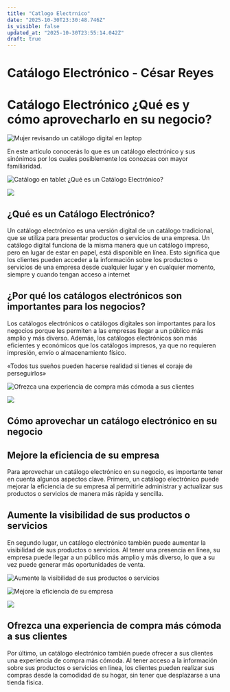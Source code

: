 ```yaml
---
title: "Catlogo Electrnico"
date: "2025-10-30T23:30:48.746Z"
is_visible: false
updated_at: "2025-10-30T23:55:14.042Z"
draft: true
---
```


# Catálogo Electrónico - César Reyes
# Catálogo Electrónico ¿Qué es y cómo aprovecharlo en su negocio?
![Mujer revisando un catálogo digital en laptop](https://cesarreyesjaramillo.com/wp-content/uploads/2023/02/@Seocon3.webp)
En este artículo conocerás lo que es un catálogo electrónico y sus sinónimos por los cuales posiblemente los conozcas con mayor familiaridad.
![Catálogo en tablet ¿Qué es un Catálogo Electrónico?](https://cesarreyesjaramillo.com/wp-content/uploads/2023/02/Diseno-sin-titulo-30.jpg)
![](https://cesarreyesjaramillo.com/wp-content/uploads/2023/01/frame-about-nikicivi-3.png)
## ¿Qué es un Catálogo Electrónico?
Un catálogo electrónico es una versión digital de un catálogo tradicional, que se utiliza para presentar productos o servicios de una empresa. Un catálogo digital funciona de la misma manera que un catálogo impreso, pero en lugar de estar en papel, está disponible en línea. Esto significa que los clientes pueden acceder a la información sobre los productos o servicios de una empresa desde cualquier lugar y en cualquier momento, siempre y cuando tengan acceso a internet
## ¿Por qué los catálogos electrónicos son importantes para los negocios?
Los catálogos electrónicos o catálogos digitales son importantes para los negocios porque les permiten a las empresas llegar a un público más amplio y más diverso. Además, los catálogos electrónicos son más eficientes y económicos que los catálogos impresos, ya que no requieren impresión, envío o almacenamiento físico.
«Todos tus sueños pueden hacerse realidad si tienes el coraje de perseguirlos»
![Ofrezca una experiencia de compra más cómoda a sus clientes](https://cesarreyesjaramillo.com/wp-content/uploads/2023/02/2.jpg)
![](https://cesarreyesjaramillo.com/wp-content/uploads/2023/01/frame-about-nikicivi-3.png)
## Cómo aprovechar un catálogo electrónico en su negocio
## Mejore la eficiencia de su empresa
Para aprovechar un catálogo electrónico en su negocio, es importante tener en cuenta algunos aspectos clave. Primero, un catálogo electrónico puede mejorar la eficiencia de su empresa al permitirle administrar y actualizar sus productos o servicios de manera más rápida y sencilla.
## Aumente la visibilidad de sus productos o servicios
En segundo lugar, un catálogo electrónico también puede aumentar la visibilidad de sus productos o servicios. Al tener una presencia en línea, su empresa puede llegar a un público más amplio y más diverso, lo que a su vez puede generar más oportunidades de venta.
![Aumente la visibilidad de sus productos o servicios](https://cesarreyesjaramillo.com/wp-content/uploads/2023/02/3.jpg)
![Mejore la eficiencia de su empresa](https://cesarreyesjaramillo.com/wp-content/uploads/2023/02/Mejora-tu-Eficiencia.jpg)
![](https://cesarreyesjaramillo.com/wp-content/uploads/2023/01/frame-about-nikicivi-3.png)
## Ofrezca una experiencia de compra más cómoda a sus clientes
Por último, un catálogo electrónico también puede ofrecer a sus clientes una experiencia de compra más cómoda. Al tener acceso a la información sobre sus productos o servicios en línea, los clientes pueden realizar sus compras desde la comodidad de su hogar, sin tener que desplazarse a una tienda física.